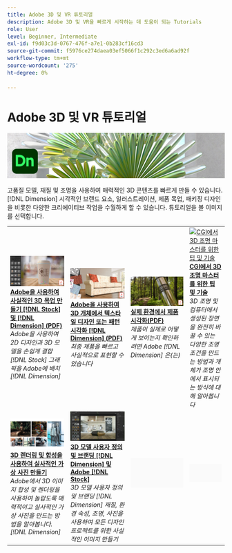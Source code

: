 ```yaml
---
title: Adobe 3D 및 VR 튜토리얼
description: Adobe 3D 및 VR을 빠르게 시작하는 데 도움이 되는 Tutorials
role: User
level: Beginner, Intermediate
exl-id: f9d03c3d-0767-476f-a7e1-0b283cf16cd3
source-git-commit: f5976ce274daea03ef5066f1c292c3ed6a6ad92f
workflow-type: tm+mt
source-wordcount: '275'
ht-degree: 0%

---
```


# Adobe 3D 및 VR 튜토리얼

![Creative Cloud 메인 이미지](../assets/Dimenio.jpg)

고품질 모델, 재질 및 조명을 사용하여 매력적인 3D 콘텐츠를 빠르게 만들 수 있습니다. [!DNL Dimension] 시각적인 브랜드 요소, 일러스트레이션, 제품 목업, 패키징 디자인을 비롯한 다양한 크리에이티브 작업을 수월하게 할 수 있습니다. 튜토리얼을 볼 이미지를 선택합니다.

<table>
<tr>
 <td>
   <a href="assets/CreateRealistic3DMockupswithAdobeStockandDimension.pdf">
      <img alt="Adobe을 사용하여 사실적인 3D 목업 만들기 [!DNL Stock] 및 [!DNL Dimension]" src="assets/CreateRealistic3DMockupswithAdobeStockandDimension.jpg" />
   </a>
    <div>
   <a href="assets/CreateRealistic3DMockupswithAdobeStockandDimension.pdf"><strong>Adobe을 사용하여 사실적인 3D 목업 만들기 [!DNL Stock] 및 [!DNL Dimension] (PDF)</strong></a>
    </div>
    <em>Adobe을 사용하여 2D 디자인과 3D 모델을 손쉽게 결합 [!DNL Stock] 그래픽을 Adobe에 배치 [!DNL Dimension]</em>
    <br>
  </td>
  <td>
   <a href="assets/VisualizeTextileDesignsorPatternson3DObjectswithAdobeDimension.pdf">
      <img alt="Adobe을 사용하여 3D 개체에서 텍스타일 디자인 또는 패턴 시각화 [!DNL Dimension]" src="assets/VisualizeTextileDesignsorPatternson3DObjectswithAdobeDimension.jpg" />
   </a>
    <div>
   <a href="assets/VisualizeTextileDesignsorPatternson3DObjectswithAdobeDimension.pdf"><strong>Adobe을 사용하여 3D 개체에서 텍스타일 디자인 또는 패턴 시각화 [!DNL Dimension] (PDF)</strong></a>
    </div>
    <em>최종 제품을 빠르고 사실적으로 표현할 수 있습니다</em>
    <br>
  </td>
  <td>
   <a href="../cce/assets/VisualizeyourProductinaRealisticEnvironment.pdf">
      <img alt="사실적인 환경에서 제품 시각화" src="assets/VisualizeyourProductinaRealisticEnvironment.jpg" />
   </a>
    <div>
   <a href="../cce/assets/VisualizeyourProductinaRealisticEnvironment.pdf"><strong>실제 환경에서 제품 시각화(PDF)</strong></a>
    </div>
    <em>제품이 실제로 어떻게 보이는지 확인하려면 Adobe [!DNL Dimension] 은(는)</em>
    <br>
  </td>
  <td>
   <a href="mastering3dlighting.md">
      <img alt="CGI에서 3D 조명 마스터를 위한 팁 및 기술" src="assets/Mastering3dlighting_1.gif" />
   </a>
    <div>
   <a href="mastering3dlighting.md"><strong>CGI에서 3D 조명 마스터를 위한 팁 및 기술</strong></a>
    </div>
    <em>3D 조명 및 컴퓨터에서 생성된 장면을 완전히 바꿀 수 있는 다양한 조명 조건을 만드는 방법과 개체가 조명 안에서 표시되는 방식에 대해 알아봅니다</em>
    <br>
  </td>
</tr>
<tr>
  <td>
   <a href="photorealistic.md">
      <img alt="3D 렌더링 및 합성을 사용하여 실사적인 가상 사진 만들기" src="assets/Photorealistic_TOC.png" />
   </a>
    <div>
   <a href="photorealistic.md"><strong>3D 렌더링 및 합성을 사용하여 실사적인 가상 사진 만들기</strong></a>
    </div>
    <em>Adobe에서 3D 이미지 합성 및 렌더링을 사용하여 놀랍도록 매력적이고 실사적인 가상 사진을 만드는 방법을 알아봅니다. [!DNL Dimension]</em>
    <br>
  </td>
  <td>
   <a href="3ddimensionstock.md">
      <img alt="3D 모델 사용자 정의 및 브랜딩 [!DNL Dimension] 및 Adobe [!DNL Stock]" src="assets/3ddimensionstock.jpg" />
   </a>
    <div>
   <a href="3ddimensionstock.md"><strong>3D 모델 사용자 정의 및 브랜딩 [!DNL Dimension] 및 Adobe [!DNL Stock]</strong></a>
    </div>
    <em>3D 모델 사용자 정의 및 브랜딩 [!DNL Dimension] 재질, 환경 속성, 조명, 사진을 사용하여 모든 디자인 프로젝트를 위한 사실적인 이미지 만들기</em>
    <br>
  </td>
  <td>
    <img alt="스페이서" src="../assets/Gray_thumbnail.png" />
    <div>
    <br>
  </td>
  <td>
    <img alt="스페이서" src="../assets/Gray_thumbnail.png" />
    <div>
    <br>
  </td>
</tr>
</table>